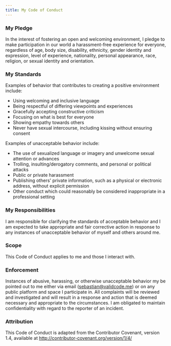 ```yaml
---
title: My Code of Conduct
---
```


### My Pledge

In the interest of fostering an open and welcoming environment, I pledge to make participation in our world
a harassment-free experience for everyone, regardless of age, body
size, disability, ethnicity, gender identity and expression, level of experience,
nationality, personal appearance, race, religion, or sexual identity and
orientation.

### My Standards

Examples of behavior that contributes to creating a positive environment
include:

* Using welcoming and inclusive language
* Being respectful of differing viewpoints and experiences
* Gracefully accepting constructive criticism
* Focusing on what is best for everyone
* Showing empathy towards others
* Never have sexual intercourse, including kissing without ensuring consent

Examples of unacceptable behavior include:

* The use of sexualized language or imagery and unwelcome sexual attention or
advances
* Trolling, insulting/derogatory comments, and personal or political attacks
* Public or private harassment
* Publishing others' private information, such as a physical or electronic
  address, without explicit permission
* Other conduct which could reasonably be considered inappropriate in a
  professional setting

### My Responsibilities

I am responsible for clarifying the standards of acceptable
behavior and I am expected to take appropriate and fair corrective action in
response to any instances of unacceptable behavior of myself and others around me.

### Scope

This Code of Conduct applies to me and those I interact with.

### Enforcement

Instances of abusive, harassing, or otherwise unacceptable behavior my be
pointed out to me either via email (sebastian@validcode.me) or on any public platform and space I participate in.
All complaints will be reviewed and investigated and will result in a response and action that
is deemed necessary and appropriate to the circumstances.
I am obligated to maintain confidentiality with regard to the reporter of an incident.

### Attribution

This Code of Conduct is adapted from the Contributor Covenant, version 1.4,
available at http://contributor-covenant.org/version/1/4/
